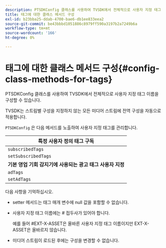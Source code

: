 ```yaml
---
description: PTSDKConfig 클래스를 사용하여 TVSDK에서 전체적으로 사용자 지정 태그 이름을 구성할 수 있습니다.
title: 태그에 대한 클래스 메서드 구성
exl-id: b23bba25-ddab-4700-bae6-db1ee833eea2
source-git-commit: be43bbbd1051886c8979ff590a3197b2a7249b6a
workflow-type: tm+mt
source-wordcount: '166'
ht-degree: 0%

---
```


# 태그에 대한 클래스 메서드 구성{#config-class-methods-for-tags}

PTSDKConfig 클래스를 사용하여 TVSDK에서 전체적으로 사용자 지정 태그 이름을 구성할 수 있습니다.

TVSDK는 스트림별 구성을 지정하지 않는 모든 미디어 스트림에 전역 구성을 자동으로 적용합니다.

`PTSDKConfig` 은 다음 메서드를 노출하여 사용자 지정 태그를 관리합니다.

| **특정 사용자 정의 태그 구독** |
|---|
| `subscribedTags` | 구독한 태그의 현재 목록을 검색합니다. |
| `setSubscribedTags` | 애플리케이션에 노출될 구독한 태그 목록을 설정합니다. |
| **기본 영업 기회 감지기에 사용되는 광고 태그 사용자 지정** |
| `adTags` | 현재 광고 태그 목록을 검색합니다. |
| `setAdTags` | 기본 영업 기회 생성기에 사용될 광고 태그 목록을 설정합니다. |

다음 사항을 기억하십시오.

* setter 메서드는 태그 매개 변수에 null 값을 포함할 수 없습니다.
* 사용자 지정 태그 이름에는 # 접두사가 있어야 합니다.

   예를 들어 #EXT-X-ASSET은 올바른 사용자 지정 태그 이름이지만 EXT-X-ASSET은 올바르지 않습니다.
* 미디어 스트림이 로드된 후에는 구성을 변경할 수 없습니다.
